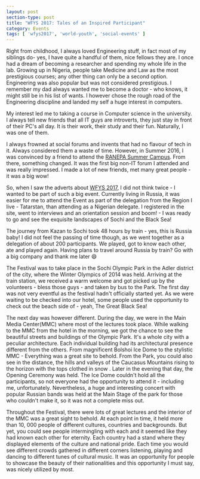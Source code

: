 ```yaml
---
layout: post
section-type: post
title: "WFYS 2017: Tales of an Inspired Participant"
category: Events
tags: [ 'wfys2017', 'world-youth', 'social-events' ]
---
```


Right from childhood, I always loved Engineering stuff, in fact most of my siblings do- yes, 
I have quite a handful of them, nice fellows they are. I once had a dream of becoming a researcher and spending my whole life in the lab. 
Growing up in Nigeria, people take Medicine and Law as the most prestigious courses; any other thing can only be a second option.
Engineering was also popular but was not considered prestigious. 
I remember my dad always wanted me to become a doctor - who knows, it might still be in his list of wants. 
I however chose the rough road of the Engineering discipline and landed my self a huge interest in computers. 

My interest led me to taking a course in Computer science in the university. I always tell new friends that 
all IT guys are introverts, they just stay in front of their PC's all day. It is their work, their study and
their fun. Naturally, I was one of them.

I always frowned at social forums and invents that had no flavour of tech in it. Always considered them a waste of time.
However, in Summer 2016, I was convinced by a friend to attend the <a href="http://www.campus4youth.com" target="\_blank">RANEPA Summer Campus</a>.
From there, something changed. It was the first big non-IT forum I attended and was really impressed. I made a lot of new friends, met
many great people - it was a big wow!

So, when I saw the adverts about <a href="http://russia2017.com//" target="\_blank">WFYS 2017<a/>, I did not think twice - I wanted to be part of such a big event.
Currently living in Russia, it was easier for me to attend the Event as part of the delegation from the Region I live - Tatarstan, 
than attending as a Nigerian delegate. I registered in the site, went to interviews and an orientation session and boom! - I was ready to go and see the exquisite landscapes of Sochi and the Black Sea!
  
The journey from Kazan to Sochi took 48 hours by train - yes, this is Russia baby!
I did not feel the passing of time though, as we went together as a delegation of about 200 participants. 
We played, got to know each other, ate and played again. Having plans to travel around Russia by train? Go with a big company and thank me later :smile:

The Festival was to take place in the Sochi Olympic Park in the Adler district of the city, where the Winter Olympics of 2014 was held.
Arriving at the train station, we received a warm welcome and got picked up by the volunteers - bless those guys - and taken by bus to the Park.
The first day was not very eventful as the festival hadn't officially started yet. As we were waiting to be checked into our hotel, some people used the opportunity
to check out the beach side of - yeah, The Great Black Sea!

The next day was however different. During the day, we were in the Main Media Center(MMC) where most of the lectures took place. While walking to the MMC from the hotel in the morning,
we got the chance to see the beautiful streets and buildings of the Olympic Park. It's a whole city with a peculiar architecture.
Each individual building had its architectural presence different from the others. From magnificent Bolshoi Ice Dome to the stylistic MMC - Everything was a great site to behold. From the Park, 
you could also see in the distance, the hills and valleys of the Caucasus Mountains rising to the horizon with the tops clothed in snow . 
Later in the evening that day, the Opening Ceremony was held. The Ice Dome couldn't hold all the participants, so not everyone had the opportunity to
attend it - including me, unfortunately. Nevertheless, a huge and interesting concert with popular Russian bands was held at the Main Stage of the park for those who couldn't make it, so it was not a complete miss out.

Throughout the Festival, there were lots of great lectures and the interior of the MMC was a great sight to behold. At each point in time, it held more than 10, 000 people 
of different cultures, countries and backgrounds. But yet, you could see people intermingling with each and it seemed like they had known each other for eternity. 
Each country had a stand where they displayed elements of the culture and national pride. Each time you would see different crowds gathered in different corners listening, playing and 
dancing to different tunes of cultural music. It was an opportunity for people to showcase the beauty of their nationalities and this opportunity I must say, was nicely utilized by most.
